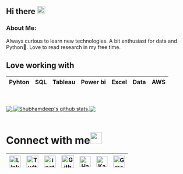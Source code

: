 ## Hi there   <img src="https://github.com/TheDudeThatCode/TheDudeThatCode/blob/master/Assets/Hi.gif" width="22px">

### About Me:
Always curious to learn new technologies. A bit enthusiast for data and Python💜. Love to read research in my free time.

## Love working with

| Pyhton |  SQL | Tableau | Power bi | Excel | Data | AWS
| :---: | :---: | :---: | :---: |  :---: | :---: | :---: |

<br>
<br>

<a href="https://github.com/0xyousefi">
  <img align="center" src="https://github-readme-stats.vercel.app/api/top-langs/?username=0xyousefi&theme=dark&hide_langs_below=1" />
</a>

<a href="https://github.com/0xyousefi">
 <img align="center" src="https://github-readme-stats.vercel.app/api?username=0xyousefi&show_icons=true&theme=dark&line_height=27" alt="Shubhamdeep's github stats"/>
</a>


<a href="https://github.com/TheDudeThatCode/TheDudeThatCode">
  <img align="center" src="https://github-readme-stats.vercel.app/api/pin/?username=0xyousefi&repo=0xyousefi&theme=dark" />
</a>
<br>
<br>


# Connect with me<img src="https://github.com/TheDudeThatCode/TheDudeThatCode/blob/master/Assets/Handshake.gif" height="32px">

| [<img src="https://github.com/TheDudeThatCode/TheDudeThatCode/blob/master/Assets/Linkedin.svg" alt="Linkedin Logo" width="32">](https://in.linkedin.com/in/0xyousefi) | [<img src="https://github.com/TheDudeThatCode/TheDudeThatCode/blob/master/Assets/Twitter.svg" alt="Twitter Logo" width="32">](https://twitter.com/0xyousefi) | [<img src="https://github.com/TheDudeThatCode/TheDudeThatCode/blob/master/Assets/Instagram.svg" alt="instagram logo" width="32">](https://www.instagram.com/0xyousefi/)| [<img src="https://cdn.svgporn.com/logos/github-icon.svg" alt="Github logo" width="34">](https://github.com/0xyousefi) | [<img src="https://github.com/TheDudeThatCode/TheDudeThatCode/blob/master/Assets/HackerRank.svg" alt="HackerRank Logo" width="30">](https://www.hackerrank.com/myousefi31) |  [<img src="https://upload.wikimedia.org/wikipedia/commons/f/f1/Eo_circle_blue_letter-k.svg" alt="Kaggle Logo" width="30">](https://www.kaggle.com/yousefipro) | [<img src="https://github.com/TheDudeThatCode/TheDudeThatCode/blob/master/Assets/Gmail.svg" alt="Gmail logo" height="32">](mailto:myousefi31@gmail.com)
|:---:|:---:|:---:|:---:|:---:|:---:|:---:|
